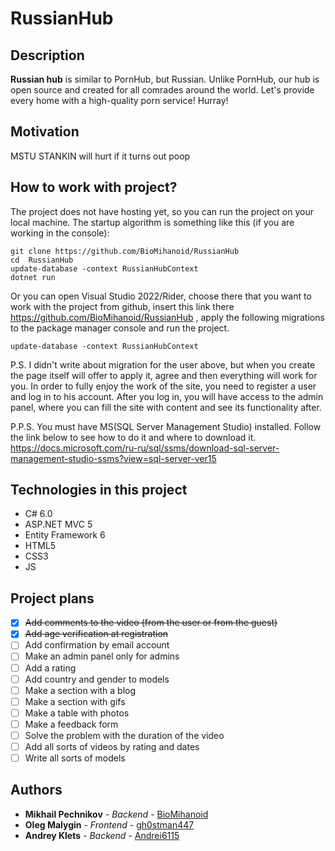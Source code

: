 # RussianHub

## Description
**Russian hub** is similar to PornHub, but Russian. Unlike PornHub, our hub is open source and created for all comrades around the world. Let's provide every home with a high-quality porn service! Hurray!

## Motivation
MSTU STANKIN will hurt if it turns out poop

## How to work with project?

The project does not have hosting yet, so you can run the project on your local machine.
The startup algorithm is something like this (if you are working in the console):
```
git clone https://github.com/BioMihanoid/RussianHub
cd  RussianHub
update-database -context RussianHubContext
dotnet run
```
Or you can open Visual Studio 2022/Rider, choose there that you want to work with the project from github, insert this link there https://github.com/BioMihanoid/RussianHub , apply the following migrations to the package manager console and run the project.
```
update-database -context RussianHubContext
```

P.S. I didn't write about migration for the user above, but when you create the page itself will offer to apply it, agree and then everything will work for you. In order to fully enjoy the work of the site, you need to register a user and log in to his account. After you log in, you will have access to the admin panel, where you can fill the site with content and see its functionality after.

P.P.S. You must have MS(SQL Server Management Studio) installed. Follow the link below to see how to do it and where to download it.
https://docs.microsoft.com/ru-ru/sql/ssms/download-sql-server-management-studio-ssms?view=sql-server-ver15

## Technologies in this project
* C# 6.0
* ASP.NET MVC 5
* Entity Framework 6
* HTML5
* CSS3
* JS

## Project plans

- [X] ~~Add comments to the video (from the user or from the guest)~~
- [X] ~~Add age verification at registration~~
- [ ] Add confirmation by email account
- [ ] Make an admin panel only for admins
- [ ] Add a rating
- [ ] Add country and gender to models
- [ ] Make a section with a blog
- [ ] Make a section with gifs
- [ ] Make a table with photos
- [ ] Make a feedback form
- [ ] Solve the problem with the duration of the video
- [ ] Add all sorts of videos by rating and dates
- [ ] Write all sorts of models

## Authors
* **Mikhail Pechnikov** - *Backend* - [BioMihanoid](https://github.com/BioMihanoid)
* **Oleg Malygin** - *Frontend* - [gh0stman447](https://github.com/gh0stman447)
* **Andrey Klets** - *Backend* - [Andrei6115](https://github.com/Andrei6115)
